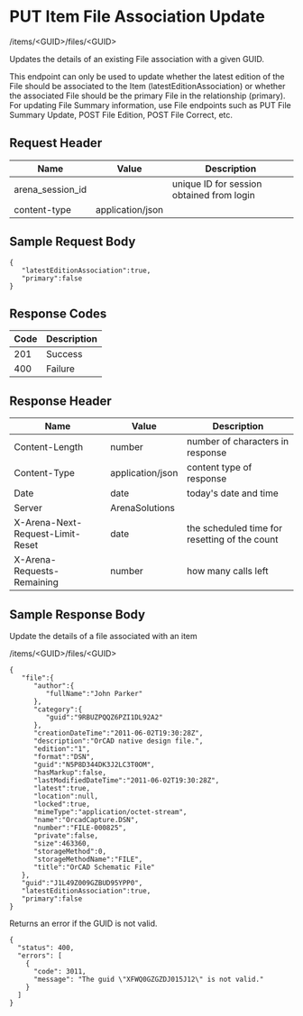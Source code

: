 # PUT Item File Association Update


/items/&lt;GUID&gt;/files/&lt;GUID&gt;

Updates the details of an existing File association  with a given GUID. 

This endpoint can only be used to update whether the latest edition of the File should be associated to the Item \(latestEditionAssociation\) or whether the associated File should be the primary File in the relationship \(primary\). For updating  File Summary information, use File endpoints such as PUT File Summary Update, POST File Edition, POST File Correct, etc.

## Request Header

| Name<br> | Value<br> | Description<br> |
|  --- |  --- |  --- | 
| arena_session_id<br> |   | unique ID for session obtained from login<br> |
| content\-type<br> | application/json<br> |   |

## Sample Request Body
```
{  
   "latestEditionAssociation":true,
   "primary":false
}
```
## Response Codes

| Code<br> | Description<br> |
|  --- |  --- | 
| 201<br> | Success<br> |
| 400<br> | Failure<br> |

## Response Header

| Name<br> | Value<br> | Description<br> |
|  --- |  --- |  --- | 
| Content\-Length<br> | number<br> | number of characters in response<br> |
| Content\-Type<br> | application/json<br> | content type of response<br> |
| Date<br> | date<br> | today's date and time<br> |
| Server<br> | ArenaSolutions<br> |   |
| X\-Arena\-Next\-Request\-Limit\-Reset<br> | date<br> | the scheduled time for resetting of the count<br> |
| X\-Arena\-Requests\-Remaining<br> | number<br> | how many calls left<br> |

## Sample Response Body
Update the details of a file associated with an item



/items/&lt;GUID&gt;/files/&lt;GUID&gt;

```
{  
   "file":{  
      "author":{  
         "fullName":"John Parker"
      },
      "category":{  
         "guid":"9RBUZPQQZ6PZI1DL92A2"
      },
      "creationDateTime":"2011-06-02T19:30:28Z",
      "description":"OrCAD native design file.",
      "edition":"1",
      "format":"DSN",
      "guid":"N5P8D344DK3J2LC3T0OM",
      "hasMarkup":false,
      "lastModifiedDateTime":"2011-06-02T19:30:28Z",
      "latest":true,
      "location":null,
      "locked":true,
      "mimeType":"application/octet-stream",
      "name":"OrcadCapture.DSN",
      "number":"FILE-000825",
      "private":false,
      "size":463360,
      "storageMethod":0,
      "storageMethodName":"FILE",
      "title":"OrCAD Schematic File"
   },
   "guid":"J1L49Z009GZBUD95YPP0",
   "latestEditionAssociation":true,
   "primary":false
}
```
Returns an error if the GUID is not valid.

```
{
  "status": 400,
  "errors": [
    {
      "code": 3011,
      "message": "The guid \"XFWQ0GZGZDJ015J12\" is not valid."
    }
  ]
}
```
